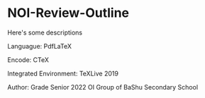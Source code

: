# NOI-Review-Outline

Here's some descriptions

Languague: PdfLaTeX

Encode: CTeX

Integrated Environment: TeXLive 2019

Author: Grade Senior 2022 OI Group of BaShu Secondary School 
